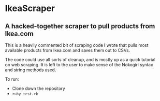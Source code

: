 IkeaScraper
==

A hacked-together scraper to pull products from Ikea.com
--

This is a heavily commented bit of scraping code I wrote that pulls most available products from Ikea.com and saves them out to CSVs.

The code could use all sorts of cleanup, and is mostly up as a quick tutorial on web scraping. It is left to the user to make sense of the Nokogiri syntax and string methods used.

To run:
- Clone down the repository
- `ruby test.rb`
